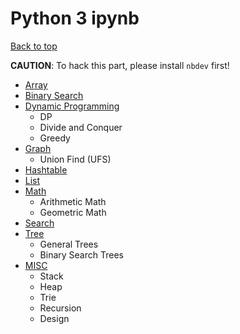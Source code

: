 # Python 3 ipynb

[Back to top](../README.md)

**CAUTION**: To hack this part, please install `nbdev` first!

- [Array](https://nbviewer.jupyter.org/github/novate/brosseurs/blob/master/ipynb/array.ipynb)
- [Binary Search](https://nbviewer.jupyter.org/github/novate/brosseurs/blob/master/ipynb/binary-search.ipynb)
- [Dynamic Programming](https://nbviewer.jupyter.org/github/novate/brosseurs/blob/master/ipynb/dynamic-programming.ipynb)
  - DP
  - Divide and Conquer
  - Greedy
- [Graph](https://nbviewer.jupyter.org/github/novate/brosseurs/blob/master/ipynb/graph.ipynb)
  - Union Find (UFS)
- [Hashtable](https://nbviewer.jupyter.org/github/novate/brosseurs/blob/master/ipynb/hashtable.ipynb)
- [List](https://nbviewer.jupyter.org/github/novate/brosseurs/blob/master/ipynb/list.ipynb)
- [Math](https://nbviewer.jupyter.org/github/novate/brosseurs/blob/master/ipynb/math.ipynb)
  - Arithmetic Math
  - Geometric Math
- [Search](https://nbviewer.jupyter.org/github/novate/brosseurs/blob/master/ipynb/search.ipynb)
- [Tree](https://nbviewer.jupyter.org/github/novate/brosseurs/blob/master/ipynb/tree.ipynb)
  - General Trees
  - Binary Search Trees
- [MISC](https://nbviewer.jupyter.org/github/novate/brosseurs/blob/master/ipynb/misc.ipynb)
  - Stack
  - Heap
  - Trie
  - Recursion
  - Design
